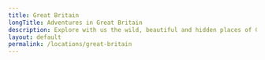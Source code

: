 ```yaml
---
title: Great Britain
longTitle: Adventures in Great Britain
description: Explore with us the wild, beautiful and hidden places of Great Britain
layout: default
permalink: /locations/great-britain
---
```

